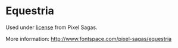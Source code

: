 # Equestria
Used under [license](Font%20License.txt) from Pixel Sagas.

More information: http://www.fontspace.com/pixel-sagas/equestria